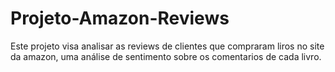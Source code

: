 # Projeto-Amazon-Reviews

Este projeto visa analisar as reviews de clientes que compraram liros no site da amazon, uma análise de sentimento sobre os comentarios de cada livro. 
